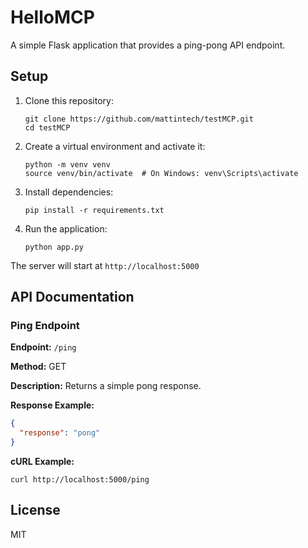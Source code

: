 # HelloMCP

A simple Flask application that provides a ping-pong API endpoint.

## Setup

1. Clone this repository:
   ```
   git clone https://github.com/mattintech/testMCP.git
   cd testMCP
   ```

2. Create a virtual environment and activate it:
   ```
   python -m venv venv
   source venv/bin/activate  # On Windows: venv\Scripts\activate
   ```

3. Install dependencies:
   ```
   pip install -r requirements.txt
   ```

4. Run the application:
   ```
   python app.py
   ```

The server will start at `http://localhost:5000`

## API Documentation

### Ping Endpoint

**Endpoint:** `/ping`

**Method:** GET

**Description:** Returns a simple pong response.

**Response Example:**
```json
{
  "response": "pong"
}
```

**cURL Example:**
```
curl http://localhost:5000/ping
```

## License

MIT